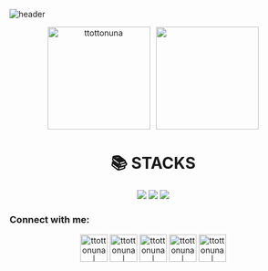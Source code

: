 ![header](https://capsule-render.vercel.app/api?type=waving&color=gradient&height=250&section=header&text=ttotto's%20Github&fontSize=90)

<div align="center" style="display: flex; justify-content: center; gap: 10px;">
  <a href="https://github.com/ttottonuna">
    <img align="center" style="height: 180px" src="https://github-readme-stats.vercel.app/api?username=imysh578&show_icons=true&include_all_commits=true&theme=nord&hide_border=true" alt="ttottonuna" />
  </a>
  <a href="https://github.com/ttottonuna">
    <img align="center" style="height: 180px" src="https://github-readme-stats.vercel.app/api/top-langs/?username=imysh578&layout=compact&theme=nord&hide_border=true" />
  </a>
</div>

<div align="center"><h1>📚 STACKS</h1></div>

<div align="center"> 
  <img src="https://img.shields.io/badge/java-007396?style=for-the-badge&logo=java&logoColor=white"> 
  <img src="https://img.shields.io/badge/c++-00599C?style=for-the-badge&logo=c%2B%2B&logoColor=white">
  <img src="https://img.shields.io/badge/python-3776AB?style=for-the-badge&logo=python&logoColor=white"> 
  <br>
  <!-- 추가된 스택 아이콘들 -->
</div>

### Connect with me:

<div align="center">
  <a href="https://velog.io/@ttottonuna"><img align="center" alt="ttottonuna | velog" width="48px" src="https://img.icons8.com/color/48/000000/blog.png" /></a>
  <a href="https://youtube.com/"><img align="center" alt="ttottonuna | YouTube" width="48px" src="https://img.icons8.com/color/48/000000/youtube-play.png" /></a>
  <a href="https://twitter.com/"><img align="center" alt="ttottonuna | Twitter" width="48px" src="https://img.icons8.com/color/48/000000/twitter-squared.png" /></a>
  <a href="https://linkedin.com/in/"><img align="center" alt="ttottonuna | LinkedIn" width="48px" src="https://img.icons8.com/color/48/000000/linkedin.png" /></a>
  <a href="https://instagram.com/_sokuri"><img align="center" alt="ttottonuna | Instagram" width="48px" src="https://img.icons8.com/color/48/000000/instagram-new--v2.png" /></a>
</div>
